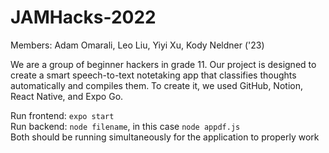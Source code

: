 # JAMHacks-2022
Members: Adam Omarali, Leo Liu, Yiyi Xu, Kody Neldner ('23)
<br>

We are a group of beginner hackers in grade 11. Our project is designed to create a smart speech-to-text notetaking app that classifies thoughts automatically and compiles them. To create it, we used GitHub, Notion, React Native, and Expo Go. 


Run frontend: ```expo start```<br>
Run backend: ```node filename```, in this case ```node appdf.js```<br>
Both should be running simultaneously for the application to properly work